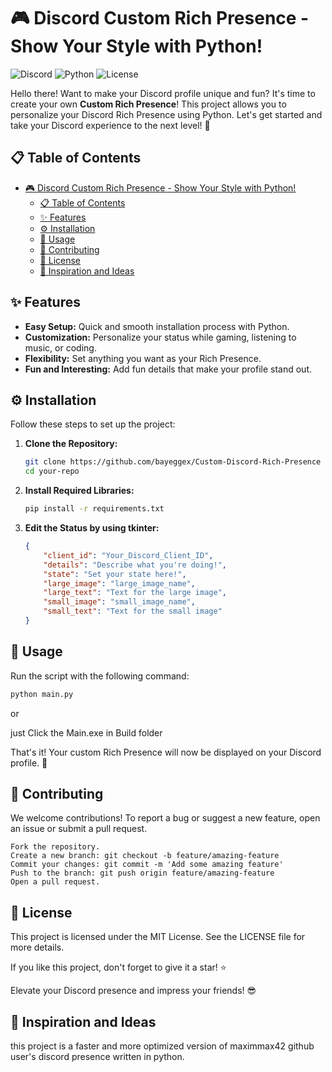 # 🎮 Discord Custom Rich Presence - Show Your Style with Python!

![Discord](https://img.shields.io/badge/Discord-Rich%20Presence-blue?style=flat-square)
![Python](https://img.shields.io/badge/Python-3.6%2B-blue?style=flat-square)
![License](https://img.shields.io/github/license/yourusername/your-repo?style=flat-square)

Hello there! Want to make your Discord profile unique and fun? It's time to create your own **Custom Rich Presence**! This project allows you to personalize your Discord Rich Presence using Python. Let's get started and take your Discord experience to the next level! 🚀

## 📋 Table of Contents
- [🎮 Discord Custom Rich Presence - Show Your Style with Python!](#-discord-custom-rich-presence---show-your-style-with-python)
  - [📋 Table of Contents](#-table-of-contents)
  - [✨ Features](#-features)
  - [⚙️ Installation](#️-installation)
  - [🚀 Usage](#-usage)
  - [🤝 Contributing](#-contributing)
  - [📄 License](#-license)
  - [🐸 Inspiration and Ideas](#-inspiration-and-ideas)

## ✨ Features

- **Easy Setup:** Quick and smooth installation process with Python.
- **Customization:** Personalize your status while gaming, listening to music, or coding.
- **Flexibility:** Set anything you want as your Rich Presence.
- **Fun and Interesting:** Add fun details that make your profile stand out.

## ⚙️ Installation

Follow these steps to set up the project:

1. **Clone the Repository:**
    ```bash
    git clone https://github.com/bayeggex/Custom-Discord-Rich-Presence
    cd your-repo
    ```

2. **Install Required Libraries:**
    ```bash
    pip install -r requirements.txt
    ```

3. **Edit the Status by using tkinter:**
    ```json
    {
        "client_id": "Your_Discord_Client_ID",
        "details": "Describe what you're doing!",
        "state": "Set your state here!",
        "large_image": "large_image_name",
        "large_text": "Text for the large image",
        "small_image": "small_image_name",
        "small_text": "Text for the small image"
    }
    ```

## 🚀 Usage

Run the script with the following command:

```bash
python main.py
```

or 

just Click the Main.exe in Build folder

That's it! Your custom Rich Presence will now be displayed on your Discord profile. 🎉
## 🤝 Contributing

We welcome contributions! To report a bug or suggest a new feature, open an issue or submit a pull request.

    Fork the repository.
    Create a new branch: git checkout -b feature/amazing-feature
    Commit your changes: git commit -m 'Add some amazing feature'
    Push to the branch: git push origin feature/amazing-feature
    Open a pull request.

## 📄 License

This project is licensed under the MIT License. See the LICENSE file for more details.

If you like this project, don't forget to give it a star! ⭐

Elevate your Discord presence and impress your friends! 😎

## 🐸 Inspiration and Ideas

this project is a faster and more optimized version of maximmax42 github user's discord presence written in python.